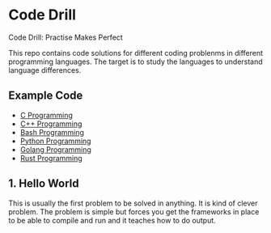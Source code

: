 
# Code Drill

Code Drill: Practise Makes Perfect

This repo contains code solutions for different coding problenms in different
programming languages. The target is to study the languages to understand
language differences.

## Example Code

- [C Programming](c/README.md)
- [C++ Programming](cpp/README.md)
- [Bash Programming](sh/README.md)
- [Python Programming](py/README.md)
- [Golang Programming](go/README.md)
- [Rust Programming](rs/README.md)

## 1. Hello World

This is usually the first problem to be solved in anything. It is kind of clever
problem. The problem is simple but forces you get the frameworks in place to be
able to compile and run and it teaches how to do output.
